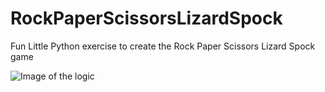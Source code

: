 # RockPaperScissorsLizardSpock
Fun Little Python exercise to create the Rock Paper Scissors Lizard Spock game 

![Image of the logic](rockPaperScissorsLizardSpock.avif)